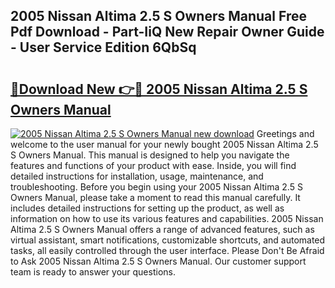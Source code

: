 ## 2005 Nissan Altima 2.5 S Owners Manual Free Pdf Download - Part-IiQ New Repair Owner Guide - User Service Edition 6QbSq

# <h2><a href="http://bc39121.oget.top/?id=2005+Nissan+Altima+2.5+S+Owners+Manual">🔗Download New 👉🔴 2005 Nissan Altima 2.5 S Owners Manual</a></h2>

[![2005 Nissan Altima 2.5 S Owners Manual new download](https://i.imgur.com/5g1atiW.png)](http://bc39121.oget.top/?id=2005+Nissan+Altima+2.5+S+Owners+Manual)
Greetings and welcome to the user manual for your newly bought 2005 Nissan Altima 2.5 S Owners Manual. This manual is designed to help you navigate the features and functions of your product with ease. Inside, you will find detailed instructions for installation, usage, maintenance, and troubleshooting. Before you begin using your 2005 Nissan Altima 2.5 S Owners Manual, please take a moment to read this manual carefully. It includes detailed instructions for setting up the product, as well as information on how to use its various features and capabilities. 2005 Nissan Altima 2.5 S Owners Manual offers a range of advanced features, such as virtual assistant, smart notifications, customizable shortcuts, and automated tasks, all easily controlled through the user interface. Please Don't Be Afraid to Ask 2005 Nissan Altima 2.5 S Owners Manual. Our customer support team is ready to answer your questions.
